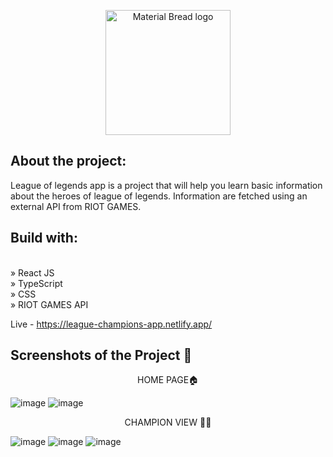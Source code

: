 <p align="center">
    <img width="200" src="https://i0.wp.com/www.dafontfree.io/wp-content/uploads/2021/11/League-of-Legends-logos-Font.jpg?fit=800%2C450&ssl=1" alt="Material Bread logo">
</p>


<h2>About the project:</h2>

League of legends app is a project that will help you learn basic information about the heroes of league of legends. Information are fetched using an external API from RIOT GAMES.

<h2>Build with:</h2><br/>
» React JS<br/>
» TypeScript<br/>
» CSS<br/>
» RIOT GAMES API<br/>

Live - https://league-champions-app.netlify.app/

<h2>Screenshots of the Project 📸</h2>

<p align="center">
HOME PAGE🏠
</p>

![image](https://github.com/MateuszWesolowsky/LeagueOfLegendsCards-App/assets/103283398/a9ce6e4b-ae88-4bf1-82cb-8e3c42b278c8)
![image](https://github.com/MateuszWesolowsky/LeagueOfLegendsCards-App/assets/103283398/4f546484-5869-4b47-bc30-c31edb46a26b)



<p align="center">
CHAMPION VIEW 🐱‍🏍
</p>

![image](https://github.com/MateuszWesolowsky/LeagueOfLegendsCards-App/assets/103283398/72160182-2939-4267-a0e4-a7efd5082e09)
![image](https://github.com/MateuszWesolowsky/LeagueOfLegendsCards-App/assets/103283398/9da0af02-798b-449a-a755-ac47e481e87a)
![image](https://github.com/MateuszWesolowsky/LeagueOfLegendsCards-App/assets/103283398/037475ba-54f3-43de-a561-212644907960)






